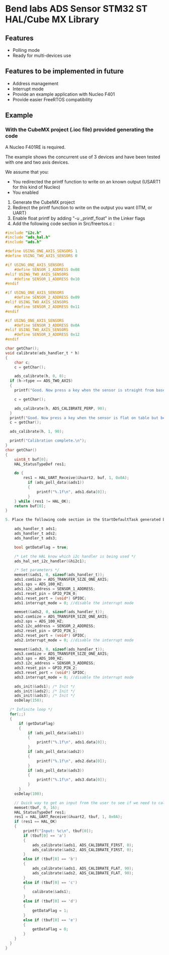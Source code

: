 # Bend labs ADS Sensor STM32 ST HAL/Cube MX Library



## Features
* Polling mode 
* Ready for multi-devices use


## Features to be implemented in future
* Address management
* Interrupt mode
* Provide an example application with Nucleo F401
* Provide easier FreeRTOS compatibility





## Example

### With the CubeMX project (.ioc file) provided generating the code

A Nucleo F401RE is required. 

The example shows the concurrent use of 3 devices and have been tested with one and two axis devices. 

We assume that you:
* You redirected the printf function to write on an known output (USART1 for this kind of Nucleo)
* You enabled 

1. Generate the CubeMX project
2. Redirect the printf function to write on the output you want (ITM, or UART)
3. Enable float printf by adding "-u _printf_float" in the Linker flags
4. Add the following code section in Src/freertos.c : 

``` c
#include "i2c.h"
#include "ads_hal.h"
#include "ads.h"
```
``` c
#define USING_ONE_AXIS_SENSORS 1
#define USING_TWO_AXIS_SENSORS 0

#if USING_ONE_AXIS_SENSORS
    #define SENSOR_1_ADDRESS 0x08
#elif USING_TWO_AXIS_SENSORS
    #define SENSOR_1_ADDRESS 0x10
#endif

#if USING_ONE_AXIS_SENSORS
    #define SENSOR_2_ADDRESS 0x09
#elif USING_TWO_AXIS_SENSORS
    #define SENSOR_2_ADDRESS 0x11
#endif

#if USING_ONE_AXIS_SENSORS
    #define SENSOR_3_ADDRESS 0x0A
#elif USING_TWO_AXIS_SENSORS
    #define SENSOR_3_ADDRESS 0x12
#endif
```
``` c
char getChar();
void calibrate(ads_handler_t * h)
{
	char c;
	c = getChar();

	ads_calibrate(h, 0, 0);
  if (h->type == ADS_TWO_AXIS)
  {
    printf("Good. Now press a key when the sensor is straight from base but 90 degrees up from table (along Y axis)\n");

    c = getChar();

    ads_calibrate(h, ADS_CALIBRATE_PERP, 90);
  }
  printf("Good. Now press a key when the sensor is flat on table but bent at 90 degrees (along X axis)\n");
  c = getChar();

  ads_calibrate(h, 1, 90);

  printf("Calibration complete.\n");
}
char getChar()
{
	uint8_t buf[0];
    HAL_StatusTypeDef res1;

    do {
    	res1 = HAL_UART_Receive(&huart2, buf, 1, 0x0A);
		  if (ads_poll_data(&ads1))
		  {
			  printf("%.1f\n", ads1.data[0]);
		  }
    } while (res1 != HAL_OK);
    return buf[0];
}
```
``` c
5. Place the following code section in the StartDefaultTask generated by CubeMX:

	ads_handler_t ads1;
	ads_handler_t ads2;
	ads_handler_t ads3;

	bool getDataFlag = true;

	/* Let the HAL know which i2c handler is being used */
	ads_hal_set_i2c_handler(&hi2c1);

	/* Set parameters */
	memset(&ads1, 0, sizeof(ads_handler_t));
	ads1.comSize = ADS_TRANSFER_SIZE_ONE_AXIS;
	ads1.sps = ADS_100_HZ;
	ads1.i2c_address = SENSOR_1_ADDRESS;
	ads1.reset_pin = GPIO_PIN_0;
	ads1.reset_port = (void*) GPIOC;
	ads1.interrupt_mode = 0; //disable the interrupt mode

	memset(&ads2, 0, sizeof(ads_handler_t));
	ads2.comSize = ADS_TRANSFER_SIZE_ONE_AXIS;
	ads2.sps = ADS_100_HZ;
	ads2.i2c_address = SENSOR_2_ADDRESS;
	ads2.reset_pin = GPIO_PIN_1;
	ads2.reset_port = (void*) GPIOC;
	ads2.interrupt_mode = 0; //disable the interrupt mode

	memset(&ads3, 0, sizeof(ads_handler_t));
	ads3.comSize = ADS_TRANSFER_SIZE_ONE_AXIS;
	ads3.sps = ADS_100_HZ;
	ads3.i2c_address = SENSOR_3_ADDRESS;
	ads3.reset_pin = GPIO_PIN_2;
	ads3.reset_port = (void*) GPIOC;
	ads3.interrupt_mode = 0; //disable the interrupt mode

	ads_init(&ads1); /* Init */
	ads_init(&ads2); /* Init */
	ads_init(&ads3); /* Init */
	osDelay(150);

  /* Infinite loop */
  for(;;)
  {
	  if (getDataFlag)
	  {
		  if (ads_poll_data(&ads1))
		  {
			  printf("%.1f\n", ads1.data[0]);
		  }
		  if (ads_poll_data(&ads2))
		  {
			  printf("%.1f\n", ads2.data[0]);
		  }
		  if (ads_poll_data(&ads3))
		  {
			  printf("%.1f\n", ads3.data[0]);
		  }
	  }
    osDelay(100);

    // Quick way to get an input from the user to see if we need to calibrate or enable/disable the stream
    memset(tbuf, 0, 16);
    HAL_StatusTypeDef res1;
    res1 = HAL_UART_Receive(&huart2, tbuf, 1, 0x0A);
    if (res1 == HAL_OK)
    {
    	printf("Input: %c\n", tbuf[0]);
    	if (tbuf[0] == 'a')
    	{
    		ads_calibrate(&ads1, ADS_CALIBRATE_FIRST, 0);
    		ads_calibrate(&ads2, ADS_CALIBRATE_FIRST, 0);
    	}
    	else if (tbuf[0] == 'b')
    	{
    		ads_calibrate(&ads1, ADS_CALIBRATE_FLAT, 90);
    		ads_calibrate(&ads2, ADS_CALIBRATE_FLAT, 90);
    	}
    	else if (tbuf[0] == 'c')
    	{
    		calibrate(&ads1);
    	}
    	else if (tbuf[0] == 'd')
    	{
    		getDataFlag = 1;
    	}
    	else if (tbuf[0] == 'e')
    	{
    		getDataFlag = 0;
    	}
    }
  }
}
```


